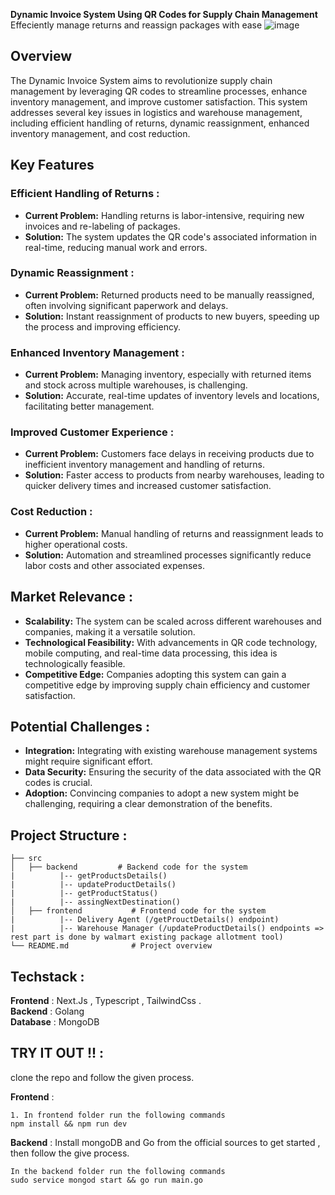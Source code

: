 **Dynamic Invoice System Using QR Codes for Supply Chain Management**  
Effeciently manage returns and reassign packages with ease
![image](https://github.com/user-attachments/assets/7af57dec-5cd6-4b18-a57e-c0773ea2909e)

## Overview

The Dynamic Invoice System aims to revolutionize supply chain management by leveraging QR codes to streamline processes, enhance inventory management, and improve customer satisfaction. This system addresses several key issues in logistics and warehouse management, including efficient handling of returns, dynamic reassignment, enhanced inventory management, and cost reduction.

## Key Features

### Efficient Handling of Returns :
- **Current Problem:** Handling returns is labor-intensive, requiring new invoices and re-labeling of packages.
- **Solution:** The system updates the QR code's associated information in real-time, reducing manual work and errors.

### Dynamic Reassignment :
- **Current Problem:** Returned products need to be manually reassigned, often involving significant paperwork and delays.
- **Solution:** Instant reassignment of products to new buyers, speeding up the process and improving efficiency.

### Enhanced Inventory Management :
- **Current Problem:** Managing inventory, especially with returned items and stock across multiple warehouses, is challenging.
- **Solution:** Accurate, real-time updates of inventory levels and locations, facilitating better management.

### Improved Customer Experience :
- **Current Problem:** Customers face delays in receiving products due to inefficient inventory management and handling of returns.
- **Solution:** Faster access to products from nearby warehouses, leading to quicker delivery times and increased customer satisfaction.

### Cost Reduction :
- **Current Problem:** Manual handling of returns and reassignment leads to higher operational costs.
- **Solution:** Automation and streamlined processes significantly reduce labor costs and other associated expenses.

## Market Relevance :

- **Scalability:** The system can be scaled across different warehouses and companies, making it a versatile solution.
- **Technological Feasibility:** With advancements in QR code technology, mobile computing, and real-time data processing, this idea is technologically feasible.
- **Competitive Edge:** Companies adopting this system can gain a competitive edge by improving supply chain efficiency and customer satisfaction.

## Potential Challenges :

- **Integration:** Integrating with existing warehouse management systems might require significant effort.
- **Data Security:** Ensuring the security of the data associated with the QR codes is crucial.
- **Adoption:** Convincing companies to adopt a new system might be challenging, requiring a clear demonstration of the benefits.

## Project Structure :

```plaintext
├── src
│   ├── backend         # Backend code for the system
|          |-- getProductsDetails()
|          |-- updateProductDetails()
|          |-- getProductStatus()
|          |-- assingNextDestination()
│   ├── frontend           # Frontend code for the system
|          |-- Delivery Agent (/getProuctDetails() endpoint)
|          |-- Warehouse Manager (/updateProductDetails() endpoints => rest part is done by walmart existing package allotment tool)
└── README.md              # Project overview
```
## Techstack :
**Frontend** : Next.Js , Typescript , TailwindCss .  
**Backend** : Golang  
**Database** : MongoDB  

## TRY IT OUT !! :
clone the repo and follow the given process.  

**Frontend** : 
```
1. In frontend folder run the following commands
npm install && npm run dev
```
**Backend** :
Install mongoDB and Go from the official sources to get started , then follow the give process.
```
In the backend folder run the following commands
sudo service mongod start && go run main.go
```


